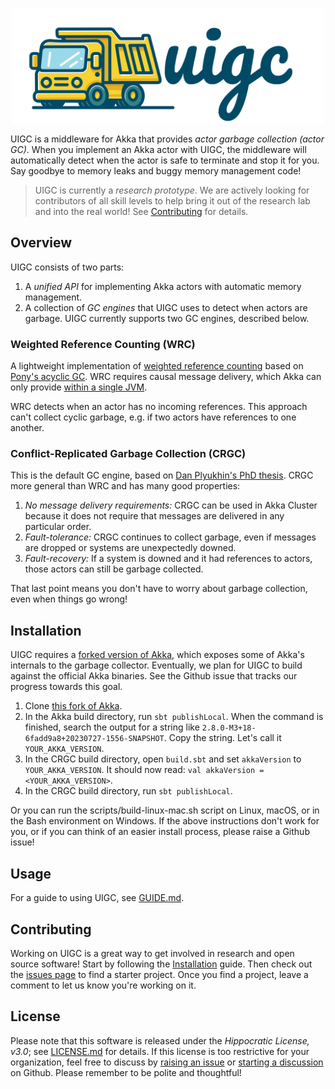 <p align="center">
  <img src="./uigc-logo.svg" alt="UIGC Logo" width="500px" title="UIGC Logo" />
</p>

UIGC is a middleware for Akka that provides _actor garbage collection (actor GC)_. 
When you implement an Akka actor with UIGC, the middleware will 
automatically detect when the actor is safe to terminate and stop it for
you. Say goodbye to memory leaks and buggy memory management code!

> UIGC is currently a _research prototype_. We are actively looking for 
> contributors of all skill levels to help bring it out of the research lab and into the real world! 
> See [Contributing](#contributing) for details.

## Overview

UIGC consists of two parts:

1. A _unified API_ for implementing Akka actors with automatic memory management.
2. A collection of _GC engines_ that UIGC uses to detect when actors are garbage.
   UIGC currently supports two GC engines, described below.

### Weighted Reference Counting (WRC)

A lightweight implementation of [weighted reference counting](https://en.wikipedia.org/wiki/Reference_counting#Weighted_reference_counting) 
based on [Pony's acyclic GC](https://github.com/ponylang/ponyc). WRC requires causal message
delivery, which Akka can only provide [within a single JVM](https://doc.akka.io/docs/akka/current/general/message-delivery-reliability.html#ordering-of-local-message-sends).

WRC detects when an actor has no incoming references. This approach
can't collect cyclic garbage, e.g. if two actors have references to one another.

### Conflict-Replicated Garbage Collection (CRGC)

This is the default GC engine, based on 
[Dan Plyukhin's PhD thesis](https://youtu.be/akBNZLNp05M). CRGC more general than WRC 
and has many good properties:

1. _No message delivery requirements:_ CRGC can be used in Akka Cluster because
   it does not require that messages are delivered in any particular order.
2. _Fault-tolerance:_ CRGC continues to collect garbage, even if messages are
   dropped or systems are unexpectedly downed.
3. _Fault-recovery:_ If a system is downed and it had references to actors,
  those actors can still be garbage collected.

That last point means you don't have to worry about garbage collection,
even when things go wrong!

## Installation

UIGC requires a [forked version of Akka](https://github.com/dplyukhin/akka), which
exposes some of Akka's internals to the garbage collector. Eventually, we plan for 
UIGC to build against the official Akka binaries. See
the Github issue that tracks our progress towards this goal.

1. Clone [this fork of Akka](https://github.com/dplyukhin/akka).
2. In the Akka build directory, run `sbt publishLocal`. When the command is finished, 
   search the output for a string like `2.8.0-M3+18-6fadd9a8+20230727-1556-SNAPSHOT`.
   Copy the string. Let's call it `YOUR_AKKA_VERSION`.
3. In the CRGC build directory, open `build.sbt` and set `akkaVersion` to `YOUR_AKKA_VERSION`. 
   It should now read: `val akkaVersion = <YOUR_AKKA_VERSION>`.
4. In the CRGC build directory, run `sbt publishLocal`.

Or you can run the scripts/build-linux-mac.sh script on Linux, macOS, or in the Bash environment on Windows.
If the above instructions don't work for you, or if you can think of an easier install process,
please raise a Github issue!
 
## Usage 


For a guide to using UIGC, see [GUIDE.md](./GUIDE.md).

## Contributing

Working on UIGC is a great way to get involved in research and open source software!
Start by following the [Installation](#installation) guide. Then check out
the [issues page](https://github.com/dplyukhin/UIGC/issues?q=is%3Aopen+is%3Aissue+label%3A%22good+first+issue%22) 
to find a starter project.
Once you find a project, leave a comment to let us know you're working on it.

## License

Please note that this software is released under the _Hippocratic License, v3.0_; see [LICENSE.md](./LICENSE.md) for 
details. If this license is too restrictive for your organization, feel free to discuss by
[raising an issue](https://github.com/dplyukhin/uigc/issues) or [starting a discussion](https://github.com/dplyukhin/uigc/discussions)
on Github.
Please remember to be polite and thoughtful!
